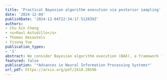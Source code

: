 ```yaml
---
title: 'Practical Bayesian algorithm execution via posterior sampling'
date: '2024-12-04'
publishDate: '2024-12-04T22:34:17.512039Z'
authors:
- Chu Xin Cheng
- <u>Raul Astudillo</u>
- Thomas Desautels
- Yisong Yue
publication_types:
- '1'
abstract: We consider Bayesian algorithm execution (BAX), a framework for efficiently selecting evaluation points of an expensive function to infer a property of interest encoded as the output of a base algorithm. Since the base algorithm typically requires more evaluations than are feasible, it cannot be directly applied. Instead, BAX methods sequentially select evaluation points using a probabilistic numerical approach. Current BAX methods use expected information gain to guide this selection. However, this approach is computationally intensive. Observing that, in many tasks, the property of interest corresponds to a target set of points defined by the function, we introduce PS-BAX, a simple, effective, and scalable BAX method based on posterior sampling. PS-BAX is applicable to a wide range of problems, including many optimization variants and level set estimation. Experiments across diverse tasks demonstrate that PS-BAX performs competitively with existing baselines while being significantly faster, simpler to implement, and easily parallelizable, setting a strong baseline for future research. Additionally, we establish conditions under which PS-BAX is asymptotically convergent, offering new insights into posterior sampling as an algorithm design paradigm.
featured: false
publication: '*Advances in Neural Information Processing Systems*'
url_pdf: https://arxiv.org/pdf/2410.20596
---
```


